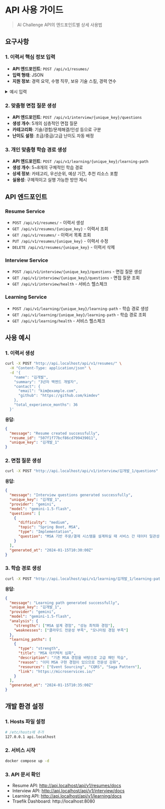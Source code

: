 # API 사용 가이드

> AI Challenge API의 엔드포인트별 상세 사용법

## 요구사항

### 1. 이력서 핵심 정보 입력
- **API 엔드포인트**: `POST /api/v1/resumes/`
- **입력 형태**: JSON
- **지원 정보**: 경력 요약, 수행 직무, 보유 기술 스킬, 경력 연수

<details>
<summary>예시 입력</summary>

```json
{
  "name": "김개발",
  "summary": "3년차 백엔드 개발자로 Spring Boot 기반 마이크로서비스 개발 경험",
  "contact_info": {
    "email": "kim.dev@example.com",
    "github": "https://github.com/kimdev",
    "phone": "010-1234-5678"
  },
  "work_experiences": [
    {
      "company": "테크스타트업",
      "position": "백엔드 개발자",
      "duration": "2022.01 ~ 현재",
      "project_name": "커머스 플랫폼 API 개발",
      "tech_stack": ["Java", "Spring Boot", "MySQL", "Redis", "AWS"],
      "achievements": [
        "MSA 기반 주문/결제 시스템 설계 및 구현",
        "Redis 캐싱으로 API 응답 속도 50% 개선"
      ]
    }
  ],
  "personal_projects": [
    {
      "name": "실시간 채팅 서비스",
      "description": "WebSocket 기반 실시간 채팅 플랫폼",
      "tech_stack": ["Spring Boot", "WebSocket", "PostgreSQL", "Docker"],
      "key_achievements": [
        "동시 접속자 1000명 처리 가능한 채팅 시스템 구현",
        "Docker 컨테이너화로 배포 자동화"
      ]
    }
  ],
  "technical_skills": {
    "programming_languages": ["Java", "Python"],
    "frameworks": ["Spring Boot", "Spring Security"],
    "databases": ["MySQL", "PostgreSQL", "Redis"],
    "cloud_platforms": ["AWS EC2", "AWS RDS"],
    "devops_tools": ["Docker", "GitHub Actions"]
  },
  "total_experience_months": 36
}
```

</details>

### 2. 맞춤형 면접 질문 생성
- **API 엔드포인트**: `POST /api/v1/interview/{unique_key}/questions`
- **생성 개수**: 5개의 심층적인 면접 질문
- **카테고리화**: 기술/경험/문제해결/인성 등으로 구분
- **난이도 설정**: 초급/중급/고급 난이도 자동 배정

### 3. 개인 맞춤형 학습 경로 생성
- **API 엔드포인트**: `POST /api/v1/learning/{unique_key}/learning-path`
- **생성 개수**: 5~8개의 구체적인 학습 경로
- **상세 정보**: 카테고리, 우선순위, 예상 기간, 추천 리소스 포함
- **실용성**: 구체적이고 실행 가능한 방안 제시

## API 엔드포인트

### Resume Service
- `POST /api/v1/resumes/` - 이력서 생성
- `GET /api/v1/resumes/{unique_key}` - 이력서 조회
- `GET /api/v1/resumes/` - 이력서 목록 조회
- `PUT /api/v1/resumes/{unique_key}` - 이력서 수정
- `DELETE /api/v1/resumes/{unique_key}` - 이력서 삭제

### Interview Service
- `POST /api/v1/interview/{unique_key}/questions` - 면접 질문 생성
- `GET /api/v1/interview/{unique_key}/questions` - 면접 질문 조회
- `GET /api/v1/interview/health` - 서비스 헬스체크

### Learning Service
- `POST /api/v1/learning/{unique_key}/learning-path` - 학습 경로 생성
- `GET /api/v1/learning/{unique_key}/learning-path` - 학습 경로 조회
- `GET /api/v1/learning/health` - 서비스 헬스체크

## 사용 예시

### 1. 이력서 생성
```bash
curl -X POST "http://api.localhost/api/v1/resumes/" \
  -H "Content-Type: application/json" \
  -d '{
    "name": "김개발",
    "summary": "3년차 백엔드 개발자",
    "contact": {
      "email": "kim@example.com",
      "github": "https://github.com/kimdev"
    },
    "total_experience_months": 36
  }'
```

**응답:**
```json
{
  "message": "Resume created successfully",
  "resume_id": "507f1f77bcf86cd799439011",
  "unique_key": "김개발_1"
}
```

### 2. 면접 질문 생성
```bash
curl -X POST "http://api.localhost/api/v1/interview/김개발_1/questions"
```

**응답:**
```json
{
  "message": "Interview questions generated successfully",
  "unique_key": "김개발_1",
  "provider": "gemini",
  "model": "gemini-1.5-flash",
  "questions": [
    {
      "difficulty": "medium",
      "topic": "Spring Boot, MSA",
      "type": "Implementation",
      "question": "MSA 기반 주문/결제 시스템을 설계하실 때 서비스 간 데이터 일관성을 어떻게 보장하셨나요?"
    }
  ],
  "generated_at": "2024-01-15T10:30:00Z"
}
```

### 3. 학습 경로 생성
```bash
curl -X POST "http://api.localhost/api/v1/learning/김개발_1/learning-path"
```

**응답:**
```json
{
  "message": "Learning path generated successfully",
  "unique_key": "김개발_1",
  "provider": "gemini",
  "model": "gemini-1.5-flash",
  "analysis": {
    "strengths": ["MSA 설계 경험", "성능 최적화 경험"],
    "weaknesses": ["클라우드 전문성 부족", "모니터링 경험 부족"]
  },
  "learning_paths": [
    {
      "type": "strength",
      "title": "MSA 아키텍처 심화",
      "description": "기존 MSA 경험을 바탕으로 고급 패턴 학습",
      "reason": "이미 MSA 구현 경험이 있으므로 전문성 강화",
      "resources": ["Event Sourcing", "CQRS", "Saga Pattern"],
      "link": "https://microservices.io/"
    }
  ],
  "generated_at": "2024-01-15T10:35:00Z"
}
```
 
## 개발 환경 설정

### 1. Hosts 파일 설정
```bash
# /etc/hosts에 추가
127.0.0.1 api.localhost
```

### 2. 서비스 시작
```bash
docker compose up -d
```

### 3. API 문서 확인
- Resume API: http://api.localhost/api/v1/resumes/docs
- Interview API: http://api.localhost/api/v1/interview/docs  
- Learning API: http://api.localhost/api/v1/learning/docs
- Traefik Dashboard: http://localhost:8080
